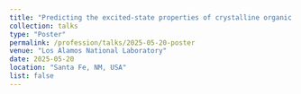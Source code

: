 ```yaml
---
title: "Predicting the excited-state properties of crystalline organic semiconductors using GW+BSE and machine learning"
collection: talks
type: "Poster"
permalink: /profession/talks/2025-05-20-poster
venue: "Los Alamos National Laboratory"
date: 2025-05-20
location: "Santa Fe, NM, USA"
list: false
---
```


<!-- This is a description of your talk, which is a markdown files that can be all markdown-ified like any other post. Yay markdown! -->
